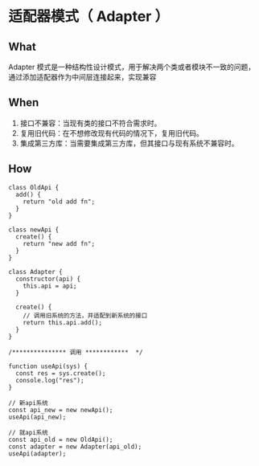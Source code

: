 # 适配器模式（ Adapter ）

## What

Adapter 模式是一种结构性设计模式，用于解决两个类或者模块不一致的问题，通过添加适配器作为中间层连接起来，实现兼容

## When

1. 接口不兼容：当现有类的接口不符合需求时。
2. 复用旧代码：在不想修改现有代码的情况下，复用旧代码。
3. 集成第三方库：当需要集成第三方库，但其接口与现有系统不兼容时。

## How

```
class OldApi {
  add() {
    return "old add fn";
  }
}

class newApi {
  create() {
    return "new add fn";
  }
}

class Adapter {
  constructor(api) {
    this.api = api;
  }

  create() {
    // 调用旧系统的方法，并适配到新系统的接口
    return this.api.add();
  }
}

/*************** 调用 ************  */

function useApi(sys) {
  const res = sys.create();
  console.log("res");
}

// 新api系统
const api_new = new newApi();
useApi(api_new);

// 就api系统
const api_old = new OldApi();
const adapter = new Adapter(api_old);
useApi(adapter);


```
